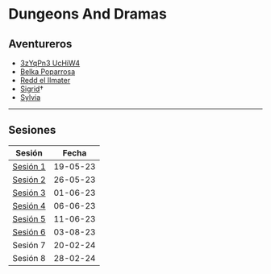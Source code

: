 # Dungeons And Dramas


## Aventureros
- [3zYqPn3 UcHiW4](Personajes/Grupo/3zYqPn3%20UcHiW4.md)
- [Belka Poparrosa](Personajes/Grupo/Belka%20Poparrosa.md)
- [Redd el Ilmater](Personajes/Grupo/Redd%20el%20Ilmater.md)
- [Sigrid](Personajes/Grupo/Sigrid.md)†
- [Sylvia](Personajes/Grupo/Sylvia.md)
---
## Sesiones
| Sesión                             | Fecha    |
| ---------------------------------- | -------- |
| [Sesión 1](Sesiones/Sesión%201.md) | 19-05-23 |
| [Sesión 2](Sesiones/Sesión%202.md) | 26-05-23 |
| [Sesión 3](Sesiones/Sesión%203.md) | 01-06-23 |
| [Sesión 4](Sesiones/Sesión%204.md) | 06-06-23 |
| [Sesión 5](Sesiones/Sesión%205.md) | 11-06-23 |
| [Sesión 6](Sesiones/Sesión%206.md) | 03-08-23 |
| Sesión 7                           | 20-02-24 |
| Sesión 8                           | 28-02-24 |
